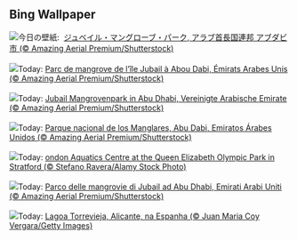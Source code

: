 ## Bing Wallpaper
![](https://www.bing.com/th?id=OHR.MangrovePark_JA-JP0701304478_UHD.jpg&w=1000)今日の壁紙: &nbsp;[ジュベイル・マングローブ・パーク, アラブ首長国連邦 アブダビ市 (© Amazing Aerial Premium/Shutterstock)](https://www.bing.com/th?id=OHR.MangrovePark_JA-JP0701304478_UHD.jpg)
<br><br/>
![](https://www.bing.com/th?id=OHR.MangrovePark_FR-FR4639124985_UHD.jpg&w=1000)Today: [Parc de mangrove de l’île Jubail à Abou Dabi, Émirats Arabes Unis (© Amazing Aerial Premium/Shutterstock)](https://www.bing.com/th?id=OHR.MangrovePark_FR-FR4639124985_UHD.jpg)
<br><br/>
![](https://www.bing.com/th?id=OHR.MangrovePark_DE-DE4871717543_UHD.jpg&w=1000)Today: [Jubail Mangrovenpark in Abu Dhabi, Vereinigte Arabische Emirate  (© Amazing Aerial Premium/Shutterstock)](https://www.bing.com/th?id=OHR.MangrovePark_DE-DE4871717543_UHD.jpg)
<br><br/>
![](https://www.bing.com/th?id=OHR.MangrovePark_ES-ES5613548226_UHD.jpg&w=1000)Today: [Parque nacional de los Manglares, Abu Dabi, Emiratos Árabes Unidos (© Amazing Aerial Premium/Shutterstock)](https://www.bing.com/th?id=OHR.MangrovePark_ES-ES5613548226_UHD.jpg)
<br><br/>
![](https://www.bing.com/th?id=OHR.OlympicPark_EN-GB3430975053_UHD.jpg&w=1000)Today: [ondon Aquatics Centre at the Queen Elizabeth Olympic Park in Stratford (© Stefano Ravera/Alamy Stock Photo)](https://www.bing.com/th?id=OHR.OlympicPark_EN-GB3430975053_UHD.jpg)
<br><br/>
![](https://www.bing.com/th?id=OHR.MangrovePark_IT-IT4772428064_UHD.jpg&w=1000)Today: [Parco delle mangrovie di Jubail ad Abu Dhabi, Emirati Arabi Uniti (© Amazing Aerial Premium/Shutterstock)](https://www.bing.com/th?id=OHR.MangrovePark_IT-IT4772428064_UHD.jpg)
<br><br/>
![](https://www.bing.com/th?id=OHR.LasLagunas_PT-BR7962535557_UHD.jpg&w=1000)Today: [Lagoa Torrevieja, Alicante, na Espanha (© Juan Maria Coy Vergara/Getty Images)](https://www.bing.com/th?id=OHR.LasLagunas_PT-BR7962535557_UHD.jpg)
<br><br/>
